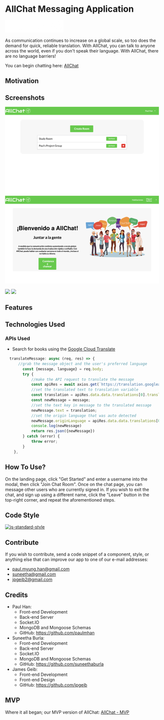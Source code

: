 # AllChat Messaging Application

![](client/src/assets/images/AllChat-Logo.png)

As communication continues to increase on a global scale, so too does the demand for quick, reliable translation. With AllChat, you can talk to anyone across the world, even if you don't speak their language. With AllChat, there are no language barriers! 

You can begin chatting here: [AllChat](https://all-chat-v2.herokuapp.com/)

## Motivation 


## Screenshots
![](client/src/assets/images/rooms.png)
![](client/src/assets/images/translated.png)

![](/client/src/assets/gifs/AllChat-demo4.gif)
![](/client/src/assets/gifs/AllChat-demo5.gif)

## Features

## Technologies Used

### APIs Used

- Search for books using the [Google Cloud Translate](https://cloud.google.com/translate/docs/quickstarts)

```javascript
  translateMessage: async (req, res) => {
      //grab the message object and the user's preferred language
        const {message, language} = req.body;
        try {
            //make the API request to translate the message
            const apiRes = await axios.get(`https://translation.googleapis.com/language/translate/v2?target=${language}&q=${encodeURIComponent(message.text)}&key=${process.env.REACT_APP_API_KEY}`);
            //set the translated text to translation variable
            const translation = apiRes.data.data.translations[0].translatedText;
            const newMessage = message;
            //set the text key in message to the translated message
            newMessage.text = translation;
            //set the origin language that was auto detected 
            newMessage.originLanguage = apiRes.data.data.translations[0].detectedSourceLanguage;
            console.log(newMessage)  
            return res.json({newMessage})
        } catch (error) {
            throw error;
        }
    },
```


## How To Use?

On the landing page, click "Get Started" and enter a username into the modal, then click "Join Chat Room". Once on the chat page, you can message other users who are currently signed in. If you wish to exit the chat, and sign up using a different name, click the "Leave" button in the top-right corner, and repeat the aforementioned steps.

## Code Style

[![js-standard-style](https://img.shields.io/badge/code%20style-standard-brightgreen.svg?style=flat)](https://github.com/feross/standard)

## Contribute

If you wish to contribute, send a code snippet of a component, style, or anything else that can improve our app to one of our e-mail addresses:

- paul.myung.han@gmail.com
- suneetha@gmail.com
- jpgeib2@gmail.com

## Credits

- Paul Han: 
    - Front-end Development
    - Back-end Server 
    - Socket.IO
    - MongoDB and Mongoose Schemas
    - GitHub: https://github.com/paulmhan
- Suneetha Burla: 
    - Front-end Development
    - Back-end Server
    - Socket.IO 
    - MongoDB and Mongoose Schemas
    - GitHub: https://github.com/suneethaburla
- James Geib: 
    - Front-end Development
    - Front-end Design
    - GitHub: https://github.com/jpgeib

## MVP 

Where it all began; our MVP version of AllChat: [AllChat - MVP](https://github.com/paulmhan/AllChat)

